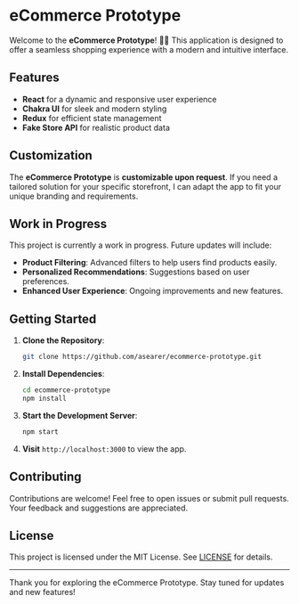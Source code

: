 # eCommerce Prototype

Welcome to the **eCommerce Prototype**! 🎉🛒 This application is designed to offer a seamless shopping experience with a modern and intuitive interface.

## Features

- **React** for a dynamic and responsive user experience
- **Chakra UI** for sleek and modern styling
- **Redux** for efficient state management
- **Fake Store API** for realistic product data

## Customization

The **eCommerce Prototype** is **customizable upon request**. If you need a tailored solution for your specific storefront, I can adapt the app to fit your unique branding and requirements.

## Work in Progress

This project is currently a work in progress. Future updates will include:

- **Product Filtering**: Advanced filters to help users find products easily.
- **Personalized Recommendations**: Suggestions based on user preferences.
- **Enhanced User Experience**: Ongoing improvements and new features.

## Getting Started

1. **Clone the Repository**:
   ```bash
   git clone https://github.com/asearer/ecommerce-prototype.git
   ```

2. **Install Dependencies**:
   ```bash
   cd ecommerce-prototype
   npm install
   ```

3. **Start the Development Server**:
   ```bash
   npm start
   ```

4. **Visit** `http://localhost:3000` to view the app.

## Contributing

Contributions are welcome! Feel free to open issues or submit pull requests. Your feedback and suggestions are appreciated.

## License

This project is licensed under the MIT License. See [LICENSE](LICENSE) for details.

---

Thank you for exploring the eCommerce Prototype. Stay tuned for updates and new features!


